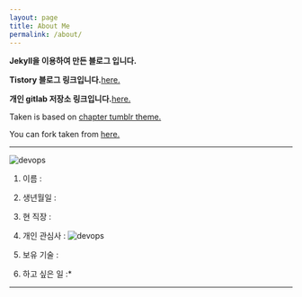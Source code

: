 ```yaml
---
layout: page
title: About Me
permalink: /about/
---
```


**Jekyll을 이용하여 만든 블로그 입니다.**

**Tistory 블로그 링크입니다.**[here.](http://realx1017.tistory.com)

**개인 gitlab 저장소 링크입니다.**[here.](http://175.207.12.188:7080/)

Taken is based on [chapter tumblr theme.](http://theme-chapter.tumblr.com/)

You can fork taken from [here.](https://github.com/vfalanis/taken)


---
![devops]({{http://realx1017.github.io}}/devops.png)

1. 이름 : 

2. 생년월일 :

3. 현 직장 :

4. 개인 관심사 :
![devops](http://realx1017.github.io/devops.png)

5. 보유 기술 :

6. 하고 싶은 일 :*


---

